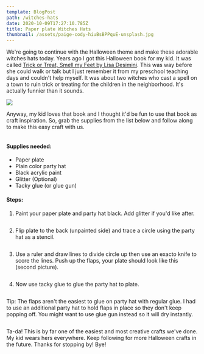 ```yaml
---
template: BlogPost
path: /witches-hats
date: 2020-10-09T17:27:10.785Z
title: Paper plate Witches Hats
thumbnail: /assets/paige-cody-hiuBsBPPquE-unsplash.jpg
---
```

We're going to continue with the Halloween theme and make these adorable witches hats today. Years ago I got this Halloween book for my kid. It was called [Trick or Treat, Smell my Feet by Lisa Desimini](https://www.amazon.com/Trick-Treat-Smell-my-Feet/dp/0439233232/ref=sr_1_4?crid=2UUYAZKWNEQ27&dchild=1&keywords=trick+or+treat+smell+my+feet+book&qid=1602264722&sprefix=trick+or+treat+smell+m%2Caps%2C312&sr=8-4). This was way before she could walk or talk but I just remember it from my preschool teaching days and couldn't help myself. It was about two witches who cast a spell on a town to ruin trick or treating for the children in the neighborhood. It's actually funnier than it sounds. 

![](/assets/51NV4XXPNEL.jpg)

Anyway, my kid loves that book and I thought it'd be fun to use that book as craft inspiration. So, grab the supplies from the list below and follow along to make this easy craft with us. 

![]()

#### Supplies needed:

* Paper plate
* Plain color party hat
* Black acrylic paint
* Glitter (Optional)
* Tacky glue (or glue gun)

#### Steps:

1. Paint your paper plate and party hat black. Add glitter if you'd like after.

![]()

2. Flip plate to the back (unpainted side) and trace a circle using the party hat as a stencil.

![]()

3. Use a ruler and draw lines to divide circle up then use an exacto knife to score the lines. Push up the flaps, your plate should look like this (second picture).

![]()

4. Now use tacky glue to glue the party hat to plate. 

![]()

Tip: The flaps aren't the easiest to glue on party hat with regular glue. I had to use an additional party hat to hold flaps in place so they don't keep popping off. You might want to use glue gun instead so it will dry instantly. 

![]()

Ta-da! This is by far one of the easiest and most creative crafts we've done. My kid wears hers everywhere. Keep following for more Halloween crafts in the future. Thanks for stopping by! Bye!
